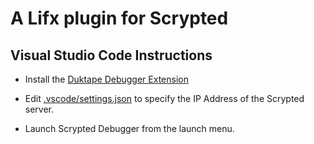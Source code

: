 # A Lifx plugin for Scrypted

## Visual Studio Code Instructions

* Install the [Duktape Debugger Extension](https://marketplace.visualstudio.com/items?itemName=koush.duk-debug)

* Edit [.vscode/settings.json](.vscode/settings.json) to specify the IP Address of the Scrypted server.
* Launch Scrypted Debugger from the launch menu.

